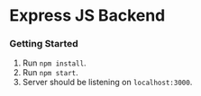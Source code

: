 # Express JS Backend

### Getting Started
1. Run `npm install`.
2. Run `npm start`. 
3. Server should be listening on `localhost:3000`. 